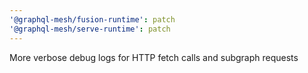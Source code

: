 ```yaml
---
'@graphql-mesh/fusion-runtime': patch
'@graphql-mesh/serve-runtime': patch
---
```


More verbose debug logs for HTTP fetch calls and subgraph requests
